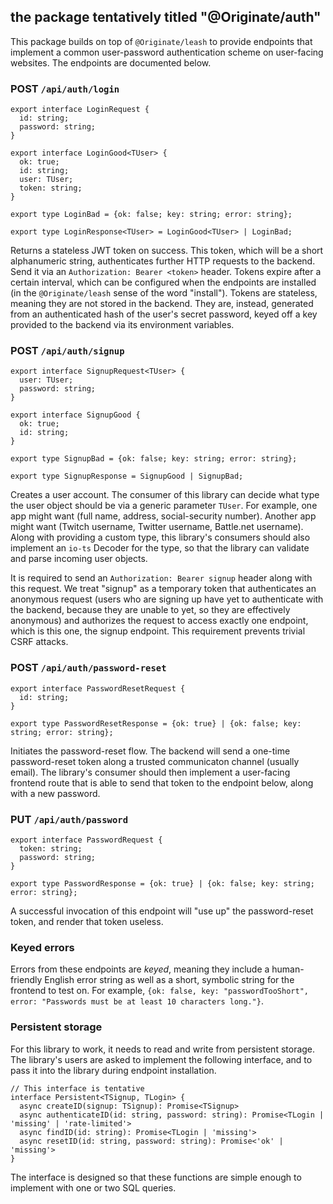 ## the package tentatively titled "@Originate/auth"

This package builds on top of `@Originate/leash` to provide endpoints that implement a common user-password authentication scheme on user-facing websites. The endpoints are documented below.

### POST `/api/auth/login`

``` tsx
export interface LoginRequest {
  id: string;
  password: string;
}

export interface LoginGood<TUser> {
  ok: true;
  id: string;
  user: TUser;
  token: string;
}

export type LoginBad = {ok: false; key: string; error: string};

export type LoginResponse<TUser> = LoginGood<TUser> | LoginBad;
```

Returns a stateless JWT token on success. This token, which will be a short alphanumeric string, authenticates further HTTP requests to the backend. Send it via an `Authorization: Bearer <token>` header. Tokens expire after a certain interval, which can be configured when the endpoints are installed (in the `@Originate/leash` sense of the word "install"). Tokens are stateless, meaning they are not stored in the backend. They are, instead, generated from an authenticated hash of the user's secret password, keyed off a key provided to the backend via its environment variables.

### POST `/api/auth/signup`

``` tsx
export interface SignupRequest<TUser> {
  user: TUser;
  password: string;
}

export interface SignupGood {
  ok: true;
  id: string;
}

export type SignupBad = {ok: false; key: string; error: string};

export type SignupResponse = SignupGood | SignupBad;
```

Creates a user account. The consumer of this library can decide what type the user object should be via a generic parameter `TUser`. For example, one app might want (full name, address, social-security number). Another app might want (Twitch username, Twitter username, Battle.net username). Along with providing a custom type, this library's consumers should also implement an `io-ts` Decoder for the type, so that the library can validate and parse incoming user objects.

It is required to send an `Authorization: Bearer signup` header along with this request. We treat "signup" as a temporary token that authenticates an anonymous request (users who are signing up have yet to authenticate with the backend, because they are unable to yet, so they are effectively anonymous) and authorizes the request to access exactly one endpoint, which is this one, the signup endpoint. This requirement prevents trivial CSRF attacks.


### POST `/api/auth/password-reset`

``` tsx
export interface PasswordResetRequest {
  id: string;
}

export type PasswordResetResponse = {ok: true} | {ok: false; key: string; error: string};
```

Initiates the password-reset flow. The backend will send a one-time password-reset token along a trusted communicaton channel (usually email). The library's consumer should then implement a user-facing frontend route that is able to send that token to the endpoint below, along with a new password.

### PUT `/api/auth/password`

``` tsx
export interface PasswordRequest {
  token: string;
  password: string;
}

export type PasswordResponse = {ok: true} | {ok: false; key: string; error: string};
```

A successful invocation of this endpoint will "use up" the password-reset token, and render that token useless.

### Keyed errors

Errors from these endpoints are *keyed*, meaning they include a human-friendly English error string as well as a short, symbolic string for the frontend to test on. For example, `{ok: false, key: "passwordTooShort", error: "Passwords must be at least 10 characters long."}`.

### Persistent storage

For this library to work, it needs to read and write from persistent storage. The library's users are asked to implement the following interface, and to pass it into the library during endpoint installation.

``` tsx
// This interface is tentative
interface Persistent<TSignup, TLogin> {
  async createID(signup: TSignup): Promise<TSignup>
  async authenticateID(id: string, password: string): Promise<TLogin | 'missing' | 'rate-limited'>
  async findID(id: string): Promise<TLogin | 'missing'>
  async resetID(id: string, password: string): Promise<'ok' | 'missing'>
}
```

The interface is designed so that these functions are simple enough to implement with one or two SQL queries.
